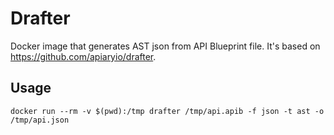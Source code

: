# Drafter
Docker image that generates AST json from API Blueprint file. It's based on https://github.com/apiaryio/drafter. 

## Usage 

`docker run --rm -v $(pwd):/tmp drafter /tmp/api.apib -f json -t ast -o /tmp/api.json`
